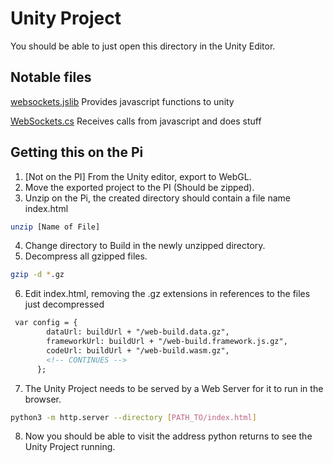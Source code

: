 # Unity Project

You should be able to just open this directory in the Unity Editor.

## Notable files

[websockets.jslib](./Assets/Plugins/websockets.jslib)
Provides javascript functions to unity

[WebSockets.cs](./Assets/Scripts/WebSockets.cs)
Receives calls from javascript and does stuff

## Getting this on the Pi

1. [Not on the PI] From the Unity editor, export to WebGL.
2. Move the exported project to the PI (Should be zipped).
3. Unzip on the Pi, the created directory should contain a file name index.html
```bash
unzip [Name of File]
```
4. Change directory to Build in the newly unzipped directory.
5. Decompress all gzipped files.
``` bash
gzip -d *.gz
```
6. Edit index.html, removing the .gz extensions in references to the files just decompressed
```html
 var config = {
        dataUrl: buildUrl + "/web-build.data.gz",
        frameworkUrl: buildUrl + "/web-build.framework.js.gz",
        codeUrl: buildUrl + "/web-build.wasm.gz",
		<!-- CONTINUES -->
      };
```
7. The Unity Project needs to be served by a Web Server for it to run in the browser. 
``` bash
python3 -m http.server --directory [PATH_TO/index.html]
```
8. Now you should be able to visit the address python returns to see the Unity Project running.
